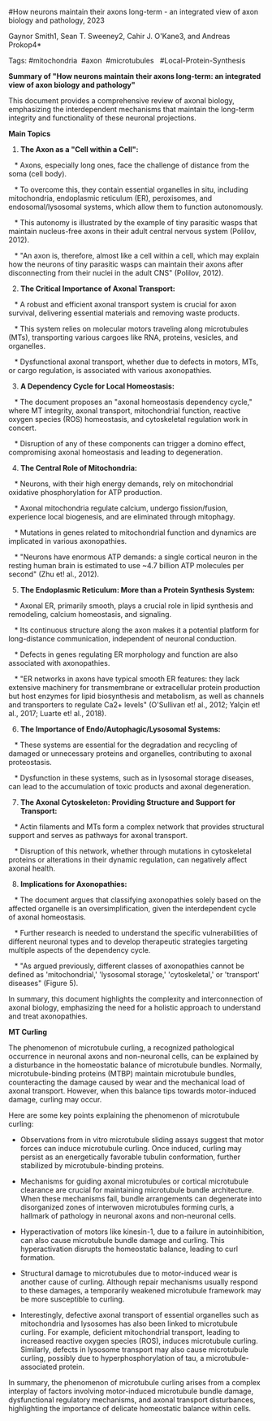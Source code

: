 

#How neurons maintain their axons long-term - an integrated view of axon biology and pathology, 2023

Gaynor Smith1, Sean T. Sweeney2, Cahir J. O'Kane3, and Andreas Prokop4*  

  

Tags: #mitochondria  #axon  #microtubules   #Local-Protein-Synthesis

  

**Summary of "How neurons maintain their axons long-term: an integrated view of axon biology and pathology"**  

This document provides a comprehensive review of axonal biology, emphasizing the interdependent mechanisms that maintain the long-term integrity and functionality of these neuronal projections.  

  

**Main Topics**  

1. **The Axon as a "Cell within a Cell":**  

   * Axons, especially long ones, face the challenge of distance from the soma (cell body).

   * To overcome this, they contain essential organelles in situ, including mitochondria, endoplasmic reticulum (ER), peroxisomes, and endosomal/lysosomal systems, which allow them to function autonomously.

   * This autonomy is illustrated by the example of tiny parasitic wasps that maintain nucleus-free axons in their adult central nervous system (Polilov, 2012).

   * "An axon is, therefore, almost like a cell within a cell, which may explain how the neurons of tiny parasitic wasps can maintain their axons after disconnecting from their nuclei in the adult CNS" (Polilov, 2012).

  

2. **The Critical Importance of Axonal Transport:**  

   * A robust and efficient axonal transport system is crucial for axon survival, delivering essential materials and removing waste products.

   * This system relies on molecular motors traveling along microtubules (MTs), transporting various cargoes like RNA, proteins, vesicles, and organelles.

   * Dysfunctional axonal transport, whether due to defects in motors, MTs, or cargo regulation, is associated with various axonopathies.

  

3. **A Dependency Cycle for Local Homeostasis:**  

   * The document proposes an "axonal homeostasis dependency cycle," where MT integrity, axonal transport, mitochondrial function, reactive oxygen species (ROS) homeostasis, and cytoskeletal regulation work in concert.

   * Disruption of any of these components can trigger a domino effect, compromising axonal homeostasis and leading to degeneration.

  

4. **The Central Role of Mitochondria:**  

   * Neurons, with their high energy demands, rely on mitochondrial oxidative phosphorylation for ATP production.

   * Axonal mitochondria regulate calcium, undergo fission/fusion, experience local biogenesis, and are eliminated through mitophagy.

   * Mutations in genes related to mitochondrial function and dynamics are implicated in various axonopathies.

   * "Neurons have enormous ATP demands: a single cortical neuron in the resting human brain is estimated to use ~4.7 billion ATP molecules per second" (Zhu et! al., 2012).

  

5. **The Endoplasmic Reticulum: More than a Protein Synthesis System:**  

   * Axonal ER, primarily smooth, plays a crucial role in lipid synthesis and remodeling, calcium homeostasis, and signaling.

   * Its continuous structure along the axon makes it a potential platform for long-distance communication, independent of neuronal conduction.

   * Defects in genes regulating ER morphology and function are also associated with axonopathies.

   * "ER networks in axons have typical smooth ER features: they lack extensive machinery for transmembrane or extracellular protein production but host enzymes for lipid biosynthesis and metabolism, as well as channels and transporters to regulate Ca2+ levels" (O'Sullivan et! al., 2012; Yalçin et! al., 2017; Luarte et! al., 2018).

  

6. **The Importance of Endo/Autophagic/Lysosomal Systems:**  

   * These systems are essential for the degradation and recycling of damaged or unnecessary proteins and organelles, contributing to axonal proteostasis.

   * Dysfunction in these systems, such as in lysosomal storage diseases, can lead to the accumulation of toxic products and axonal degeneration.

  

7. **The Axonal Cytoskeleton: Providing Structure and Support for Transport:**  

   * Actin filaments and MTs form a complex network that provides structural support and serves as pathways for axonal transport.

   * Disruption of this network, whether through mutations in cytoskeletal proteins or alterations in their dynamic regulation, can negatively affect axonal health.

  

8. **Implications for Axonopathies:**  

   * The document argues that classifying axonopathies solely based on the affected organelle is an oversimplification, given the interdependent cycle of axonal homeostasis.

   * Further research is needed to understand the specific vulnerabilities of different neuronal types and to develop therapeutic strategies targeting multiple aspects of the dependency cycle.

   * "As argued previously, different classes of axonopathies cannot be defined as 'mitochondrial,' 'lysosomal storage,' 'cytoskeletal,' or 'transport' diseases" (Figure 5).

  

In summary, this document highlights the complexity and interconnection of axonal biology, emphasizing the need for a holistic approach to understand and treat axonopathies.  

  

**MT Curling**  

The phenomenon of microtubule curling, a recognized pathological occurrence in neuronal axons and non-neuronal cells, can be explained by a disturbance in the homeostatic balance of microtubule bundles. Normally, microtubule-binding proteins (MTBP) maintain microtubule bundles, counteracting the damage caused by wear and the mechanical load of axonal transport. However, when this balance tips towards motor-induced damage, curling may occur.  

  

Here are some key points explaining the phenomenon of microtubule curling:  

* Observations from in vitro microtubule sliding assays suggest that motor forces can induce microtubule curling. Once induced, curling may persist as an energetically favorable tubulin conformation, further stabilized by microtubule-binding proteins.

* Mechanisms for guiding axonal microtubules or cortical microtubule clearance are crucial for maintaining microtubule bundle architecture. When these mechanisms fail, bundle arrangements can degenerate into disorganized zones of interwoven microtubules forming curls, a hallmark of pathology in neuronal axons and non-neuronal cells.

* Hyperactivation of motors like kinesin-1, due to a failure in autoinhibition, can also cause microtubule bundle damage and curling. This hyperactivation disrupts the homeostatic balance, leading to curl formation.

* Structural damage to microtubules due to motor-induced wear is another cause of curling. Although repair mechanisms usually respond to these damages, a temporarily weakened microtubule framework may be more susceptible to curling.

* Interestingly, defective axonal transport of essential organelles such as mitochondria and lysosomes has also been linked to microtubule curling. For example, deficient mitochondrial transport, leading to increased reactive oxygen species (ROS), induces microtubule curling. Similarly, defects in lysosome transport may also cause microtubule curling, possibly due to hyperphosphorylation of tau, a microtubule-associated protein.

  

In summary, the phenomenon of microtubule curling arises from a complex interplay of factors involving motor-induced microtubule bundle damage, dysfunctional regulatory mechanisms, and axonal transport disturbances, highlighting the importance of delicate homeostatic balance within cells.
